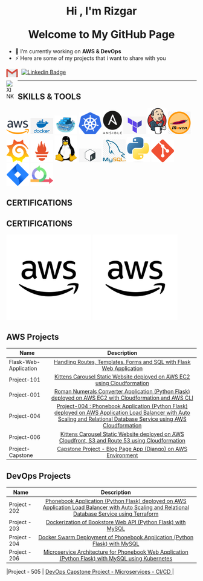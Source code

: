 <h1 align="center">Hi , I'm <a>Rizgar</a> <br></p> Welcome to My GitHub Page</h1>

- 🔭 I’m currently working on **AWS & DevOps**
- ⚡ Here are some of my projects that i want to share with you

[<img align="left" alt="MAIL" width="30px" src="./images/Gmail.svg.png" style="padding-right:10px;" />](mailto:kapazanrizgar@gmail.com)

[![Linkedin Badge](https://img.shields.io/badge/-Linkedin-757575?style=flat-quare&labelColor=757575&logo=Linkedin&logoColor=white&link=link)](www.linkedin.com/in/rizgar-kapazan/)

[<img align="left" alt="XINK" width="20px" src="https://cdn.worldvectorlogo.com/logos/xing-icon.svg" style="padding-right:10px;" />](https://www.xing.com/profile/Rizgar_Kapazan/)

<hr>

## SKILLS & TOOLS
<img src="./images/aws.png" alt="Aws" style="width:60px;"/> <img src="./images/docker.png" alt="Docker" style="width:60px;"/> <img src="./images/dockerswarm.png" alt="Docker" style="width:60px;"/> <img src="./images/kubernetes.png" alt="Kubernetes" style="width:60px;"/> <img src="./images/ansible.png" alt="Ansible" style="width:50px;"/> <img src="./images/terraform.png" alt="Terraform" style="width:60px;"/> <img src="./images/jenkins.png" alt="Jenkins" style="width:50px;"/> <img src="./images/maven.png" alt="Aws" style="width:60px;"/> <img src="./images/grafana.png" alt="Aws" style="width:60px;"/> <img src="./images/prometheus.png" alt="Aws" style="width:60px;"/> <img src="./images/linux.png" alt="Linux" style="width:60px;"/> <img src="./images/bash.jpg" alt="Bash" style="width:60px;"/> <img src="./images/mysql.png" alt="Sql" style="width:60px;"/> <img src="./images/Python.png" alt="Python" style="width:60px;"/> <img src="./images/git.png" alt="Git" style="width:60px;"/> <img src="./images/jira.png" alt="Jira" style="width:60px;"/> <img src="./images/agile.png" alt="java" style="width:60px;"/>

## CERTIFICATIONS



## CERTIFICATIONS


<a href="https://www.credly.com/badges/bb1aa8ff-11a0-46f6-9aa8-dfa6fac016c6" target="_blank">![AWS](./images/aws-2.png)</a>
<a href="https://www.credly.com/badges/fc238c26-d689-4f0d-8b7b-b26508ed6e9b" target="_blank">![AWS](./images/aws-2.png)</a>


</a>

## AWS Projects
|  Name                  |                                                    Description                                                                       |
| ----------------------- | :---------------------------------------------------------------------------------------------------------------------------------------: |
| Flask-Web-Application       |[Handling Routes, Templates, Forms and SQL with Flask Web Application](https://github.com/kapazan/AWS_Projects/tree/main/Flask)|
|Project-101   |[Kittens Carousel Static Website deployed on AWS EC2 using Cloudformation](https://github.com/kapazan/AWS_Projects/tree/main/Project-101-CloudFormation-kittens-carousel-static-website-ec2)| 
|Project-001     | [Roman Numerals Converter Application (Python Flask) deployed on AWS EC2 with Cloudformation and AWS CLI](https://github.com/kapazan/AWS_Projects/tree/main/Project-001-Roman-Numerals-Converter)|
|Project-004   | [Project-004 : Phonebook Application (Python Flask) deployed on AWS Application Load Balancer with Auto Scaling and Relational Database Service using AWS Cloudformation](https://github.com/kapazan/AWS_Projects/tree/main/Project-004-Phonebook-Application)|
|Project-006     | [Kittens Carousel Static Website deployed on AWS Cloudfront, S3 and Route 53 using Cloudformation](https://github.com/kapazan/AWS_Projects/tree/main/Project-006-kittens-carousel-static-web-s3-cf)|
|Project-Capstone  | [Capstone Project - Blog Page App (Django) on AWS Environment](https://github.com/kapazan/AWS_Projects/tree/main/Project-503-Capstone-Project-Blog-Page-App-(Django)-on-AWS-Environment)|

## DevOps Projects
|  Name                  |                                                    Description                                                                       |
| ----------------------- | :---------------------------------------------------------------------------------------------------------------------------------------: |
|Project - 202              |[Phonebook Application (Python Flask) deployed on AWS Application Load Balancer with Auto Scaling and Relational Database Service using Terraform](https://github.com/kapazan/202-terraform-phonebook-app-deployment)|
|Project - 203               |[Dockerization of Bookstore Web API (Python Flask) with MySQL ](https://github.com/kapazan/203-dockerization-bookstore-api-on-python-flask-mysql)|
|Project - 204                | [Docker Swarm Deployment of Phonebook Application (Python Flask) with MySQL ](https://github.com/kapazan/204-docker-swarm-deployment-of-phonebook-app-on-python-flask-mysql-Terraform)|
|Project - 206                | [Microservice Architecture for Phonebook Web Application (Python Flask) with MySQL using Kubernetes ](https://github.com/kapazan/Project-206-Kubernetes-Microservices-Phonebook)|


|Project - 505             | [DevOps Capstone Project - Microservices - CI/CD ](https://github.com/kapazan/petclinic-microservices-with-db)|
